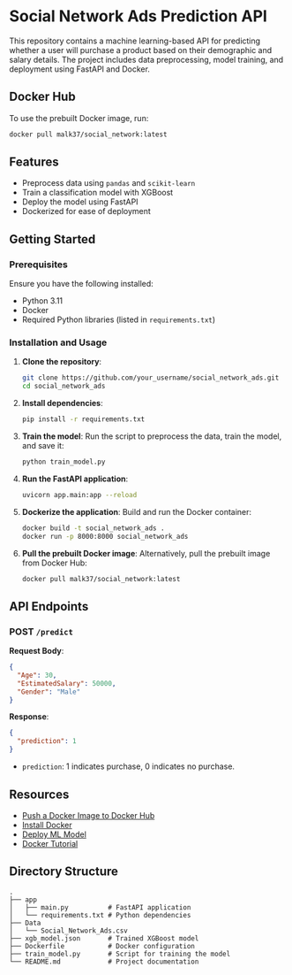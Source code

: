 
# Social Network Ads Prediction API

This repository contains a machine learning-based API for predicting whether a user will purchase a product based on their demographic and salary details. The project includes data preprocessing, model training, and deployment using FastAPI and Docker.

## Docker Hub
To use the prebuilt Docker image, run:
```bash
docker pull malk37/social_network:latest
```

## Features
- Preprocess data using `pandas` and `scikit-learn`
- Train a classification model with XGBoost
- Deploy the model using FastAPI
- Dockerized for ease of deployment

## Getting Started

### Prerequisites
Ensure you have the following installed:
- Python 3.11
- Docker
- Required Python libraries (listed in `requirements.txt`)

### Installation and Usage

1. **Clone the repository**:
   ```bash
   git clone https://github.com/your_username/social_network_ads.git
   cd social_network_ads
   ```

2. **Install dependencies**:
   ```bash
   pip install -r requirements.txt
   ```

3. **Train the model**:
   Run the script to preprocess the data, train the model, and save it:
   ```bash
   python train_model.py
   ```

4. **Run the FastAPI application**:
   ```bash
   uvicorn app.main:app --reload
   ```

5. **Dockerize the application**:
   Build and run the Docker container:
   ```bash
   docker build -t social_network_ads .
   docker run -p 8000:8000 social_network_ads
   ```

6. **Pull the prebuilt Docker image**:
   Alternatively, pull the prebuilt image from Docker Hub:
   ```bash
   docker pull malk37/social_network:latest
   ```

## API Endpoints

### POST `/predict`
**Request Body**:
```json
{
  "Age": 30,
  "EstimatedSalary": 50000,
  "Gender": "Male"
}
```

**Response**:
```json
{
  "prediction": 1
}
```

- `prediction`: 1 indicates purchase, 0 indicates no purchase.



## Resources
- [Push a Docker Image to Docker Hub](https://www.youtube.com/watch?v=EIHY_CY5J0k)
- [Install Docker](https://www.youtube.com/watch?v=mS26N5cLBe8)
- [Deploy ML Model](https://www.youtube.com/watch?v=vA0C0k72-b4)
- [Docker Tutorial](https://youtu.be/JprTjTViaEA)

## Directory Structure
```
.
├── app
│   ├── main.py          # FastAPI application
│   └── requirements.txt # Python dependencies
├── Data
│   └── Social_Network_Ads.csv
├── xgb_model.json       # Trained XGBoost model
├── Dockerfile           # Docker configuration
├── train_model.py       # Script for training the model
└── README.md            # Project documentation
```
